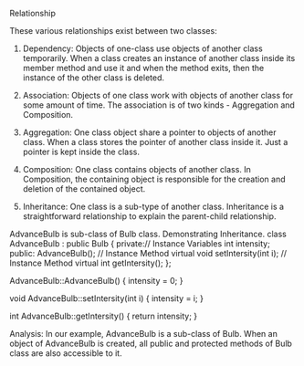 Relationship

These various relationships exist between two classes:
1. Dependency: Objects of one-class use objects of another class temporarily. When a class creates an instance of another class inside its member method and use it and when the method exits, then the instance of the other class is deleted.

2. Association: Objects of one class work with objects of another class for some amount of time. The association is of two kinds - Aggregation and Composition.

3. Aggregation: One class object share a pointer to objects of another class. When a class stores the pointer of another class inside it. Just a pointer is kept inside the class.

4. Composition: One class contains objects of another class. In Composition, the containing object is responsible for the creation and deletion of the contained object.

5. Inheritance: One class is a sub-type of another class. Inheritance is a straightforward relationship to explain the parent-child relationship.

AdvanceBulb is sub-class of Bulb class. Demonstrating Inheritance.
class AdvanceBulb : public Bulb
{
  private:// Instance Variables
  int intensity;
  public:
  AdvanceBulb();
  // Instance Method
  virtual void setIntersity(int i);
  // Instance Method
  virtual int getIntersity();
};

AdvanceBulb::AdvanceBulb()
{
  intensity = 0;
}

void AdvanceBulb::setIntersity(int i)
{
  intensity = i;
}

int AdvanceBulb::getIntersity()
{
  return intensity;
}

Analysis: In our example, AdvanceBulb is a sub-class of Bulb. When an object of AdvanceBulb is created, all public and protected methods of Bulb class are also accessible to it.
